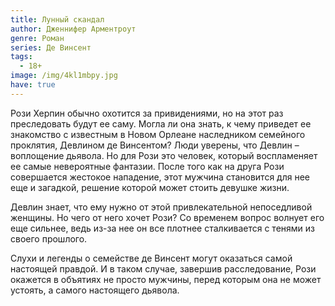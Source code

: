 ```yaml
---
title: Лунный скандал
author: Дженнифер Арментроут
genre: Роман
series: Де Винсент
tags:
  - 18+
image: /img/4kl1mbpy.jpg
have: true
---
```

Рози Херпин обычно охотится за привидениями, но на этот раз преследовать будут ее саму. Могла ли она знать, к чему приведет ее знакомство с известным в Новом Орлеане наследником семейного проклятия, Девлином де Винсентом? Люди уверены, что Девлин – воплощение дьявола. Но для Рози это человек, который воспламеняет ее самые невероятные фантазии. После того как на друга Рози совершается жестокое нападение, этот мужчина становится для нее еще и загадкой, решение которой может стоить девушке жизни.

Девлин знает, что ему нужно от этой привлекательной непоседливой женщины. Но чего от него хочет Рози? Со временем вопрос волнует его еще сильнее, ведь из-за нее он все плотнее сталкивается с тенями из своего прошлого.

Слухи и легенды о семействе де Винсент могут оказаться самой настоящей правдой. И в таком случае, завершив расследование, Рози окажется в объятиях не просто мужчины, перед которым она не может устоять, а самого настоящего дьявола.